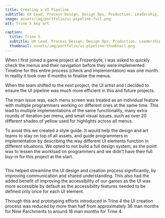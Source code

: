 ```yaml
---
title: Creating a UI Pipeline
subtitle: UX Lead, Process Design, Design Ops, Production, Leadership, Facilitation, Communication
image: assets/img/portfolio/ui-pipeline-full.png
alt: Trine 5 key art

caption:
  title: Trine 5
  subtitle: UX Lead, Process Design, Design Ops, Production, Leadership, Facilitation, Communication
  thumbnail: assets/img/portfolio/ui-pipeline-thumbnail.png
---
```

When I first joined a game project at Frozenbyte, I was asked to quickly check the menus and their navigation before they were implemented. Timeline for this entire process (check and implementation) was one month. In reality it took over 6 months to finalise the menus.

When the team shifted to the next project, the UI artist and I decided to ensure the UI pipeline was much more efficient in this and future projects.

The main issue was, each menu screen was treated as an individual feature with multiple programmers working on different ones at the same time. This lead to multiple implementations of the same functionality, many extra rounds of iteration per menu, and small visual issues, such as over 20 different shades of yellow used for highlights across all menus.

To avoid this we created a style guide. It would help the design and art teams to stay on top of all assets, and guide programmers in implementation by describing the way different UI elements function in different situations. We opted to not build a full design system, as the point was to lessen the workload on programmers and we didn’t have their full buy-in for this project at the start.

<image>

This helped streamline the UI design and creation process significantly, by improving communication and shared understanding. This also had the added benefit of improving the accessibility of our games as the UI was more accessible by default as the accessibility features needed to be defined only once for each UI element.

Through this and prototyping efforts introduced in Trine 4 <link> the UI creation process was reduced by more than half from approximately 36 man months for Nine Parchments to around 16 man months for Trine 4.
